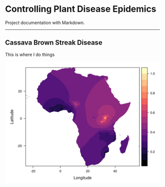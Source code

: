# Controlling Plant Disease Epidemics

Project documentation with Markdown.

---

## Cassava Brown Streak Disease

This is where I do things

![Image of Yaktocat](images/whiteflyLayer.png)